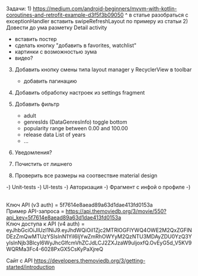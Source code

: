 Задачи:
1) 
   https://medium.com/android-beginners/mvvm-with-kotlin-coroutines-and-retrofit-example-d3f5f3b09050
   ^
   в статье разобраться с exceptionHandler
   вставить swipeRefreshLayout по примеру из статьи
2) Довести до ума разметку Detail activity
   - вставить постер
   - сделать кнопку "добавить в favorites, watchlist"
   - картинки с возможностью зума
   - видео?
3) Добавить кнопку смены типа layout manager у RecyclerView в toolbar
   - добавить пагинацию
4) Добавить обработку настроек из settings fragment
5) Добавить фильтр
   - adult <Boolean>
   - genresIds (DataGenresInfo) <Int> toggle bottom
   - popularity <Double> range between 0.00 and 100.00
   - release data  List<String> of years 
   - ...
   

6) Уведомления?
7) Почистить от лишнего
8) Проверить все размеры на соотвествие material design


-) Unit-tests
-) UI-tests
-) Авторизация
-) Фрагмент с инфой о профиле
-) 





</br>Ключ API (v3 auth)  = 5f7614e8aead89a63d1dae413fd0153a
</br>Пример API-запроса = https://api.themoviedb.org/3/movie/550?api_key=5f7614e8aead89a63d1dae413fd0153a
</br>Ключ доступа к API (v4 auth) = eyJhbGciOiJIUzI1NiJ9.eyJhdWQiOiI1Zjc2MTRlOGFlYWQ4OWE2M2QxZGFlNDEzZmQwMTUzYSIsInN1YiI6IjYwZmRhOWYyM2QzNTU3MDAyZDU0YzQ3YyIsInNjb3BlcyI6WyJhcGlfcmVhZCJdLCJ2ZXJzaW9uIjoxfQ.OvEyG5d_V5KV9WQRMa3Fc4-6028PxGX5CsKyPaXjreQ

Сайт с API
https://developers.themoviedb.org/3/getting-started/introduction